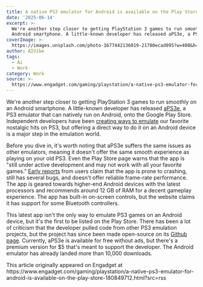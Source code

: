 ```yaml
---
title: A native PS3 emulator for Android is available on the Play Store
date: '2025-06-14'
excerpt: >-
  We're another step closer to getting PlayStation 3 games to run smoothly on an
  Android smartphone. A little-known developer has released aPS3e, a PS3...
coverImage: >-
  https://images.unsplash.com/photo-1677442136019-21780ecad995?w=400&h=200&fit=crop&auto=format
author: AIVibe
tags:
  - Ai
  - Work
category: Work
source: >-
  https://www.engadget.com/gaming/playstation/a-native-ps3-emulator-for-android-is-available-on-the-play-store-180849712.html?src=rss
---
```

<p>We're another step closer to getting PlayStation 3 games to run smoothly on an Android smartphone. A little-known developer has released <a data-i13n="elm:context_link;elmt:doNotAffiliate;cpos:1;pos:1" class="no-affiliate-link" href="https://play.google.com/store/apps/details?id=aenu.aps3e&amp;pli=1">aPS3e</a>, a PS3 emulator that can natively run on Android, onto the Google Play Store. Independent developers have been <a data-i13n="elm:context_link;elmt:doNotAffiliate;cpos:2;pos:1" class="no-affiliate-link" href="https://www.engadget.com/gaming/pc/ps3-emulator-rpcs3-now-runs-on-a-raspberry-pi-5-142224432.html">creating ways to emulate</a> our favorite nostalgic hits on PS3, but offering a direct way to do it on an Android device is a major step in the emulation world.</p>
<p>Before you dive in, it's worth noting that aPS3e suffers the same issues as other emulators, meaning it doesn't offer the same smooth experience as playing on your old PS3. Even the Play Store page warns that the app is "still under active development and may not work with all your favorite games." <a data-i13n="elm:context_link;elmt:doNotAffiliate;cpos:3;pos:1" class="no-affiliate-link" href="https://www.reddit.com/r/retroid/comments/1lb75gr/anyone_tried_it_yet_new_ps3_emulator_on_the/">Early reports</a> from users claim that the app is prone to crashing, still has several bugs, and doesn't offer reliable frame-rate performance. The app is geared towards higher-end Android devices with the latest processors and recommends around 12 GB of RAM for a decent gameplay experience. The app has built-in on-screen controls, but the website claims it has support for some Bluetooth controllers.</p>
<span id="end-legacy-contents"></span><p>This latest app isn't the only way to emulate PS3 games on an Android device, but it's the first to be listed on the Play Store. There has been a lot of criticism that the developer pulled code from other PS3 emulation projects, but the project has since been made open-source on its <a data-i13n="elm:context_link;elmt:doNotAffiliate;cpos:4;pos:1" class="no-affiliate-link" href="https://github.com/aenu1/aps3e">Github page</a>. Currently, aPS3e is available for free without ads, but there's a premium version for $5 that's meant to support the developer. The Android emulator has already landed more than 10,000 downloads.</p>This article originally appeared on Engadget at https://www.engadget.com/gaming/playstation/a-native-ps3-emulator-for-android-is-available-on-the-play-store-180849712.html?src=rss
